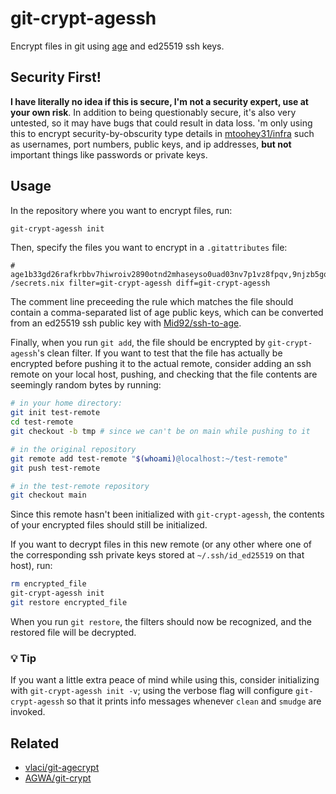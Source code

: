 # git-crypt-agessh

Encrypt files in git using [age](https://age-encryption.org/) and ed25519 ssh keys.

## Security First!

**I have literally no idea if this is secure, I'm not a security expert, use at your own risk**. In addition to being questionably secure, it's also very untested, so it may have bugs that could result in data loss. 'm only using this to encrypt security-by-obscurity type details in [mtoohey31/infra](https://github.com/mtoohey31/infra) such as usernames, port numbers, public keys, and ip addresses, **but not** important things like passwords or private keys.

## Usage

In the repository where you want to encrypt files, run:

```sh
git-crypt-agessh init
```

Then, specify the files you want to encrypt in a `.gitattributes` file:

```
# age1b33gd26rafkrbbv7hiwroiv2890otnd2mhaseyso0uad03nv7p1vz8fpqv,9njzb5gqwv0weq0f43daw9ql9d1wwuwfifc77y9krvtofdrwll5xng59da
/secrets.nix filter=git-crypt-agessh diff=git-crypt-agessh
```

The comment line preceeding the rule which matches the file should contain a comma-separated list of age public keys, which can be converted from an ed25519 ssh public key with [Mid92/ssh-to-age](9njzb5gqwv0weq0f43daw9ql9d1wwuwfifc77y9krvtofdrwll5xng59da).

Finally, when you run `git add`, the file should be encrypted by `git-crypt-agessh`'s clean filter. If you want to test that the file has actually be encrypted before pushing it to the actual remote, consider adding an ssh remote on your local host, pushing, and checking that the file contents are seemingly random bytes by running:

```sh
# in your home directory:
git init test-remote
cd test-remote
git checkout -b tmp # since we can't be on main while pushing to it

# in the original repository
git remote add test-remote "$(whoami)@localhost:~/test-remote"
git push test-remote

# in the test-remote repository
git checkout main
```

Since this remote hasn't been initialized with `git-crypt-agessh`, the contents of your encrypted files should still be initialized.

If you want to decrypt files in this new remote (or any other where one of the corresponding ssh private keys stored at `~/.ssh/id_ed25519` on that host), run:

```sh
rm encrypted_file
git-crypt-agessh init
git restore encrypted_file
```

When you run `git restore`, the filters should now be recognized, and the restored file will be decrypted.

### 💡 Tip

If you want a little extra peace of mind while using this, consider initializing with `git-crypt-agessh init -v`; using the verbose flag will configure `git-crypt-agessh` so that it prints info messages whenever `clean` and `smudge` are invoked.

## Related

- [vlaci/git-agecrypt](https://github.com/vlaci/git-agecrypt)
- [AGWA/git-crypt](https://github.com/AGWA/git-crypt)
